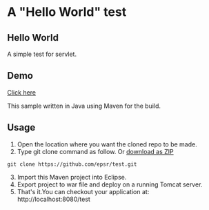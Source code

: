 # A "Hello World" test

## Hello World
A simple test for servlet.  

## Demo
[Click here](https://helloworld-epsr.rhcloud.com/test/)

This sample written in Java using Maven for the build.

## Usage
1. Open the location where you want the cloned repo to be made.
2. Type git clone command as follow.
Or [download as ZIP](https://github.com/epsr/test/archive/master.zip)
```
git clone https://github.com/epsr/test.git
```

3. Import this Maven project into Eclipse.
4. Export project to war file and deploy on a running Tomcat server.
5. That's it.You can checkout your application at:  
http://localhost:8080/test
